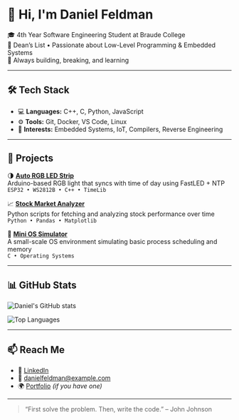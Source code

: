 # 👋 Hi, I'm Daniel Feldman

🎓 4th Year Software Engineering Student at Braude College  
🏅 Dean’s List • Passionate about Low-Level Programming & Embedded Systems  
🧠 Always building, breaking, and learning  

---

## 🛠️ Tech Stack

- 💻 **Languages:** C++, C, Python, JavaScript  
- ⚙️ **Tools:** Git, Docker, VS Code, Linux  
- 🔬 **Interests:** Embedded Systems, IoT, Compilers, Reverse Engineering

---

## 🚀 Projects

🌗 **[Auto RGB LED Strip](https://github.com/your-repo)**  
Arduino-based RGB light that syncs with time of day using FastLED + NTP  
`ESP32 • WS2812B • C++ • TimeLib`

📈 **[Stock Market Analyzer](https://github.com/your-repo)**  
Python scripts for fetching and analyzing stock performance over time  
`Python • Pandas • Matplotlib`

🧠 **[Mini OS Simulator](https://github.com/your-repo)**  
A small-scale OS environment simulating basic process scheduling and memory  
`C • Operating Systems`

---

## 📊 GitHub Stats

![Daniel's GitHub stats](https://github-readme-stats.vercel.app/api?username=your-username&show_icons=true&theme=default&hide=stars&count_private=true)

![Top Languages](https://github-readme-stats.vercel.app/api/top-langs/?username=your-username&layout=compact)

---

## 📫 Reach Me

- 💼 [LinkedIn](https://www.linkedin.com/in/your-profile)  
- 📧 danielfeldman@example.com  
- 🌍 [Portfolio](https://your-portfolio.com) _(if you have one)_

---

> “First solve the problem. Then, write the code.” – John Johnson  
